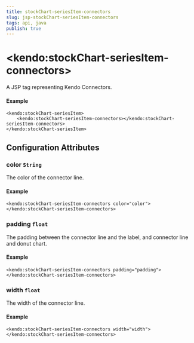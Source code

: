 ```yaml
---
title: stockChart-seriesItem-connectors
slug: jsp-stockChart-seriesItem-connectors
tags: api, java
publish: true
---
```


# \<kendo:stockChart-seriesItem-connectors\>
A JSP tag representing Kendo Connectors.

#### Example
    <kendo:stockChart-seriesItem>
        <kendo:stockChart-seriesItem-connectors></kendo:stockChart-seriesItem-connectors>
    </kendo:stockChart-seriesItem>


## Configuration Attributes


### color `String`

The color of the connector line.

#### Example
    <kendo:stockChart-seriesItem-connectors color="color">
    </kendo:stockChart-seriesItem-connectors>



### padding `float`

The padding between the connector line and the label, and connector line and donut chart.

#### Example
    <kendo:stockChart-seriesItem-connectors padding="padding">
    </kendo:stockChart-seriesItem-connectors>



### width `float`

The width of the connector line.

#### Example
    <kendo:stockChart-seriesItem-connectors width="width">
    </kendo:stockChart-seriesItem-connectors>


 
